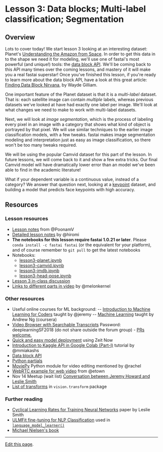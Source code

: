 # Lesson 3: Data blocks; Multi-label classification; Segmentation

## Overview

Lots to cover today! We start lesson 3 looking at an interesting dataset: Planet's [Understanding the Amazon from Space](https://www.kaggle.com/c/planet-understanding-the-amazon-from-space). In order to get this data in to the shape we need it for modeling, we'll use one of fastai's most powerful (and unique!) tools: the [data block API](https://docs.fast.ai/data_block.html). We'll be coming back to this API many times over the coming lessons, and mastery of it will make you a real fastai superstar! Once you've finished this lesson, if you're ready to learn more about the data block API, have a look at this great article: [Finding Data Block Nirvana](https://blog.usejournal.com/finding-data-block-nirvana-a-journey-through-the-fastai-data-block-api-c38210537fe4), by Wayde Gilliam.

One important feature of the Planet dataset is that it is a *multi-label* dataset. That is: each satellite image can contain *multiple* labels, whereas previous datasets we've looked at have had exactly one label per image. We'll look at what changes we need to make to work with multi-label datasets.

Next, we will look at *image segmentation*, which is the process of labeling every pixel in an image with a category that shows what kind of object is portrayed by that pixel. We will use similar techniques to the earlier image classification models, with a few tweaks. fastai makes image segmentation modeling and interpretation just as easy as image classification, so there won't be too many tweaks required.

We will be using the popular Camvid dataset for this part of the lesson. In future lessons, we will come back to it and show a few extra tricks. Our final Camvid model will have dramatically lower error than an model we've been able to find in the academic literature!

What if your dependent variable is a continuous value, instead of a category? We answer that question next, looking at a [keypoint](https://stackoverflow.com/questions/29133085/what-are-keypoints-in-image-processing) dataset, and building a model that predicts face keypoints with high accuracy.

## Resources

### Lesson resources

- [Lesson notes](https://forums.fast.ai/t/deep-learning-lesson-3-notes/29829) from @PoonamV
- [Detailed lesson notes](https://github.com/hiromis/notes/blob/master/Lesson3.md) by @hiromi
- __The notebooks for this lesson require fastai 1.0.21 or later__. Please `conda install -c fastai fastai` (or the equivalent for your platform), and of course remember to `git pull` to get the latest notebooks
- Notebooks:
  - [lesson3-planet.ipynb](https://nbviewer.jupyter.org/github/fastai/course-v3/blob/master/nbs/dl1/lesson3-planet.ipynb)
  - [lesson3-camvid.ipynb](https://nbviewer.jupyter.org/github/fastai/course-v3/blob/master/nbs/dl1/lesson3-camvid.ipynb)
  - [lesson3-imdb.ipynb](https://nbviewer.jupyter.org/github/fastai/course-v3/blob/master/nbs/dl1/lesson3-imdb.ipynb)
  - [lesson3-head-pose.ipynb](https://nbviewer.jupyter.org/github/fastai/course-v3/blob/master/nbs/dl1/lesson3-head-pose.ipynb)
- [Lesson 3 in-class discussion](https://forums.fast.ai/t/lesson-3-chat/29733)
- [Links to different parts in video](https://forums.fast.ai/t/lesson-3-links-to-different-parts-in-video/30077) by @melonkernel

### Other resources

- Useful online courses for ML background:
-- [Introduction to Machine Learning for Coders](https://course.fast.ai/ml) taught by @jeremy
-- [Machine Learning](https://www.coursera.org/learn/machine-learning) taught by Andrew Ng (coursera)
- [Video Browser with Searchable Transcripts](http://videos.fast.ai/) Password: deeplearningSF2018 (do not share outside the forum group) -  [PRs welcome.]( https://github.com/zcaceres/fastai-video-browser)
- [Quick and easy model deployment](https://course-v3.fast.ai/deployment_zeit.html) using Zeit Now
- [Introduction to Kaggle API in Google Colab (Part-I)](https://mmiakashs.github.io/blog/2018-09-20-kaggle-api-google-colab/) tutorial by @mmiakashs
- [Data block API](https://docs.fast.ai/data_block.html)
- [Python partials](https://docs.python.org/3/library/functools.html#functools.partial)
- [MoviePy](https://zulko.github.io/moviepy) Python module for video editing mentioned by @rachel
- [WebRTC example for web video](https://github.com/etown/dl1/blob/master/face/static/index.html) from @etown
- Nov 14 Meetup (wait list) [Conversation between Jeremy Howard and Leslie Smith](https://www.meetup.com/sfmachinelearning/events/255566613/)
- [List of transforms](https://docs.fast.ai/vision.transform.html#List-of-transforms) in `vision.transform` package

### Further reading

- [Cyclical Learning Rates for Training Neural Networks](https://arxiv.org/abs/1506.01186) paper by Leslie Smith
- [ULMFit fine-tuning for NLP Classification](http://nlp.fast.ai/category/classification.html) used in [`language_model_learner()`](https://docs.fast.ai/text.html)
- [Michael Nielsen's book](http://neuralnetworksanddeeplearning.com/)

---

[Edit this page](https://github.com/fastai/course-v3/edit/master/files/dl-2019/notes/notes-1-3.md).
